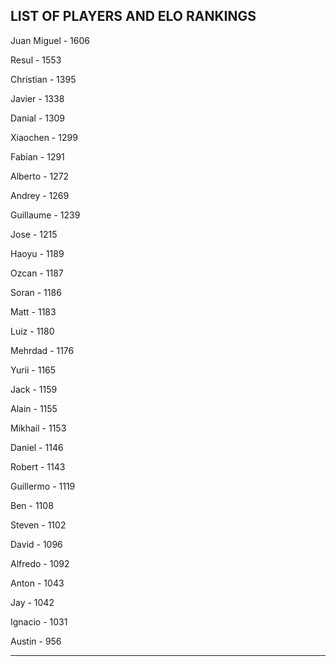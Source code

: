 ## LIST OF PLAYERS AND ELO RANKINGS


Juan Miguel - 1606


Resul - 1553


Christian - 1395


Javier - 1338


Danial - 1309


Xiaochen - 1299


Fabian - 1291


Alberto - 1272


Andrey - 1269


Guillaume - 1239


Jose - 1215


Haoyu - 1189


Ozcan - 1187


Soran - 1186


Matt - 1183


Luiz - 1180


Mehrdad - 1176


Yurii - 1165


Jack - 1159


Alain - 1155


Mikhail - 1153


Daniel - 1146


Robert - 1143


Guillermo - 1119


Ben - 1108


Steven - 1102


David - 1096


Alfredo - 1092


Anton - 1043


Jay - 1042


Ignacio - 1031


Austin - 956



--------------------------------------------------------------

